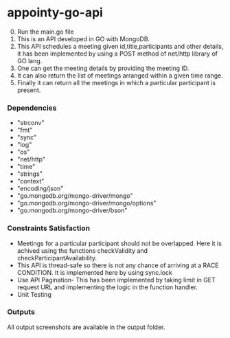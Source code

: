 # appointy-go-api

0. Run the main.go file
1. This is an API developed in GO with MongoDB. 
2. This API schedules a meeting given id,title,participants and other details, it has been implemented by using a POST method of net/http library of GO lang.
3. One can get the meeting details by providing the meeting ID.
4. It can also return the list of meetings arranged within a given time range.
5. Finally it can return all the meetings in which a particular participant is present.

### Dependencies

- "strconv"
- "fmt"
- "sync"
- "log"
- "os"
- "net/http"
- "time"
- "strings"
- "context"
- "encoding/json"
- "go.mongodb.org/mongo-driver/mongo"
- "go.mongodb.org/mongo-driver/mongo/options"
- "go.mongodb.org/mongo-driver/bson"

### Constraints Satisfaction
- Meetings for a particular participant should not be overlapped. Here it is achived using the functions checkValidity and checkParticipantAvailability.
- This API is thread-safe so there is not any chance of arriving at a RACE CONDITION. It is implemented here by using sync.lock
- Use API Pagination- This has been implemented by taking limit in GET request URL and implementing the logic in the function handler.
- Unit Testing
 
### Outputs
All output screenshots are available in the output folder.
